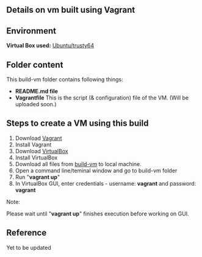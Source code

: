 Details on vm built using Vagrant
------

Environment
------
__Virtual Box used:__ [Ubuntu/trusty64](https://atlas.hashicorp.com/ubuntu/boxes/trusty64)

Folder content
-----
This build-vm folder contains following things:
- __README.md file__
- __Vagrantfile__
  This is the script (& configuration) file of the VM. (Will be uploaded soon.)


Steps to create a VM using this build
-----

1. Download [Vagrant](https://www.vagrantup.com/)
2. Install Vagrant
3. Download [VirtualBox](https://www.virtualbox.org/wiki/Downloads)
4. Install VirtualBox
5. Download all files from [build-vm](https://github.com/SoftwareEngineeringToolDemos/ICSE-2014-Atlas/tree/master/build-vm) to local machine.
6. Open a command line/teminal window and go to build-vm folder
7. Run "__vagrant up__"
8. In VirtualBox GUI, enter credentials - username: __vagrant__ and password: __vagrant__

Note:

Please wait until "__vagrant up__" finishes execution before working on GUI.


Reference
-----
Yet to be updated

